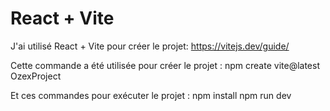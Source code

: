 # React + Vite

J'ai utilisé React + Vite pour créer le projet: https://vitejs.dev/guide/

Cette commande a été utilisée pour créer le projet :
npm create vite@latest OzexProject

Et ces commandes pour exécuter le projet :
npm install
npm run dev


